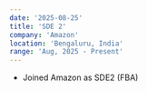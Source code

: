 ```yaml
---
date: '2025-08-25'
title: 'SDE 2'
company: 'Amazon'
location: 'Bengaluru, India'
range: 'Aug, 2025 - Present'
---
```


- Joined Amazon as SDE2 (FBA)
